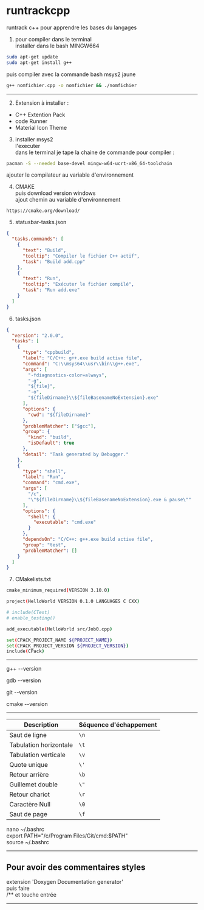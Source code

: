 # runtrackcpp

runtrack c++ pour apprendre les bases du langages

1. pour compiler dans le terminal  
   installer dans le bash MINGW664

```bash
sudo apt-get update
sudo apt-get install g++
```

puis compiler avec la commande bash msys2 jaune

```bash
g++ nomfichier.cpp -o nomfichier && ./nomfichier
```

---

2. Extension à installer :

- C++ Extention Pack
- code Runner
- Material Icon Theme

3. installer msys2  
   l'executer  
   dans le terminal je tape la chaine de commande pour compiler :

```bash
pacman -S --needed base-devel mingw-w64-ucrt-x86_64-toolchain
```

ajouter le compilateur au variable d'environnement

4. CMAKE  
   puis download version windows  
   ajout chemin au variable d'environnement

```lien
https://cmake.org/download/
```

5. statusbar-tasks.json

```json
{
  "tasks.commands": [
    {
      "text": "Build",
      "tooltip": "Compiler le fichier C++ actif",
      "task": "Build add.cpp"
    },
    {
      "text": "Run",
      "tooltip": "Exécuter le fichier compilé",
      "task": "Run add.exe"
    }
  ]
}
```

6. tasks.json

```json
{
  "version": "2.0.0",
  "tasks": [
    {
      "type": "cppbuild",
      "label": "C/C++: g++.exe build active file",
      "command": "C:\\msys64\\usr\\bin\\g++.exe",
      "args": [
        "-fdiagnostics-color=always",
        "-g",
        "${file}",
        "-o",
        "${fileDirname}\\${fileBasenameNoExtension}.exe"
      ],
      "options": {
        "cwd": "${fileDirname}"
      },
      "problemMatcher": ["$gcc"],
      "group": {
        "kind": "build",
        "isDefault": true
      },
      "detail": "Task generated by Debugger."
    },
    {
      "type": "shell",
      "label": "Run",
      "command": "cmd.exe",
      "args": [
        "/c",
        "\"${fileDirname}\\${fileBasenameNoExtension}.exe & pause\""
      ],
      "options": {
        "shell": {
          "executable": "cmd.exe"
        }
      },
      "dependsOn": "C/C++: g++.exe build active file",
      "group": "test",
      "problemMatcher": []
    }
  ]
}
```

7. CMakelists.txt

```bash
cmake_minimum_required(VERSION 3.10.0)

project(HelloWorld VERSION 0.1.0 LANGUAGES C CXX)

# include(CTest)
# enable_testing()

add_executable(HelloWorld src/Job0.cpp)

set(CPACK_PROJECT_NAME ${PROJECT_NAME})
set(CPACK_PROJECT_VERSION ${PROJECT_VERSION})
include(CPack)
```

---

g++ --version

gdb --version

git --version

cmake --version

---



| **Description**            | **Séquence d'échappement** |   
|----------------------------|----------------------------|   
| Saut de ligne              | `\n`                       |  
| Tabulation horizontale     | `\t`                       |  
| Tabulation verticale       | `\v`                       |  
| Quote unique               | `\'`                       |  
| Retour arrière             | `\b`                       |
| Guillemet double           | `\"`                       |  
| Retour chariot             | `\r`                       |  
| Caractère Null             | `\0`                       |    
| Saut de page               | `\f`                       |  

  
     
nano ~/.bashrc  
export PATH="/c/Program Files/Git/cmd:$PATH"  
source ~/.bashrc  
  
---  
  
## Pour avoir des commentaires styles  
  
extension 'Doxygen Documentation generator'  
puis faire  
/** et touche entrée  
  
---  



